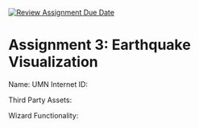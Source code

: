 [![Review Assignment Due Date](https://classroom.github.com/assets/deadline-readme-button-22041afd0340ce965d47ae6ef1cefeee28c7c493a6346c4f15d667ab976d596c.svg)](https://classroom.github.com/a/1yvG7R5b)
# Assignment 3: Earthquake Visualization
Name:
UMN Internet ID:

Third Party Assets:

Wizard Functionality:
